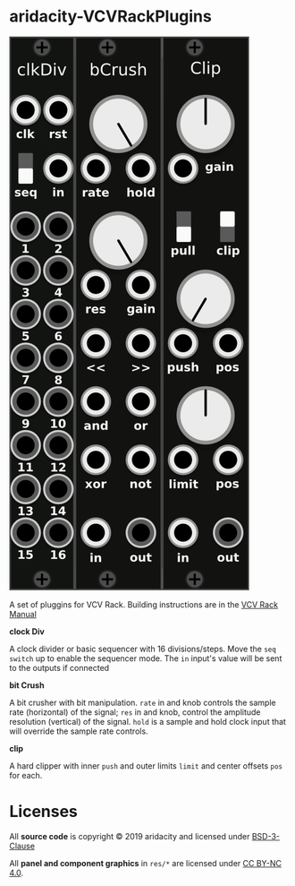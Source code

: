 # aridacity-VCVRackPlugins
![aridacity pluggins preview](/preview.png)

A set of pluggins for VCV Rack.
Building instructions are in the [VCV Rack Manual](https://vcvrack.com/manual/Building.html#building-rack-plugins)


**clock Div**

A clock divider or basic sequencer with 16 divisions/steps. Move the `seq switch` up to enable the sequencer mode. The `in` input's value will be sent to the outputs if connected

**bit Crush**

A bit crusher with bit manipulation. `rate` in and knob controls the sample rate (horizontal) of the signal; `res` in and knob, control the amplitude resolution (vertical) of the signal. `hold` is a sample and hold clock input that will override the sample rate controls.

**clip**

A hard clipper with inner `push` and outer limits `limit` and center offsets `pos` for each.

# Licenses
All **source code** is copyright © 2019 aridacity and licensed under [BSD-3-Clause](LICENSE)

All **panel and component graphics** in `res/*` are licensed under [CC BY-NC 4.0](https://creativecommons.org/licenses/by-nc/4.0/).
